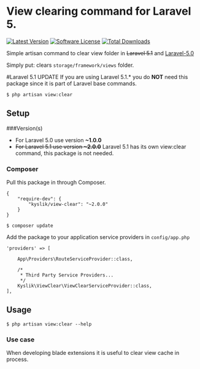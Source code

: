 # View clearing command for Laravel 5.
[![Latest Version](https://img.shields.io/github/release/Kyslik/view-clear.svg?style=flat-square)](https://github.com/Kyslik/column-sortable/releases)
[![Software License](https://img.shields.io/badge/license-MIT-brightgreen.svg?style=flat-square)](LICENSE.md)
[![Total Downloads](https://img.shields.io/packagist/dt/Kyslik/view-clear.svg?style=flat-square)](https://packagist.org/packages/Kyslik/view-clear)

Simple artisan command to clear view folder in <strike>Laravel 5.1</strike> and [Laravel-5.0](https://github.com/Kyslik/view-clear/tree/Laravel-5.0)

Simply put: clears `storage/framework/views` folder.

#Laravel 5.1 UPDATE
If you are using Laravel 5.1.* you do **NOT** need this package since it is part of Laravel base commands.

`$ php artisan view:clear`


## Setup
###Version(s)
 - For Laravel 5.0 use version **~1.0.0**
 - <strike>For Laravel 5.1 use version **~2.0.0**</strike> Laravel 5.1 has its own view:clear command, this package is not needed.

### Composer

Pull this package in through Composer.

```
{
    "require-dev": {
        "kyslik/view-clear": "~2.0.0"
    }
}
```

    $ composer update
    

Add the package to your application service providers in `config/app.php`

```
'providers' => [

    App\Providers\RouteServiceProvider::class,

    /*
     * Third Party Service Providers...
     */
    Kyslik\ViewClear\ViewClearServiceProvider::class,
],
```

## Usage

    $ php artisan view:clear --help

### Use case

When developing blade extensions it is useful to clear view cache in process.